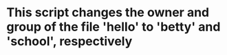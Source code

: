 # This script changes the owner and group of the file 'hello' to 'betty' and 'school', respectively
